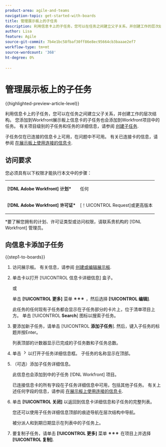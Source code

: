 ```yaml
---
product-area: agile-and-teams
navigation-topic: get-started-with-boards
title: 管理展示板上的子任务
description: 利用信息卡上的子任务，您可以在任务之间建立父子关系，并创建工作的层次结构。
author: Lisa
feature: Agile
source-git-commit: 7b4e1bc58fbaf30ff86e8ec95664cb3baaae2ef7
workflow-type: tm+mt
source-wordcount: '368'
ht-degree: 0%

---
```


# 管理展示板上的子任务

{{highlighted-preview-article-level}}

利用信息卡上的子任务，您可以在任务之间建立父子关系，并创建工作的层次结构。 您添加到Workfront展示板上信息卡的子任务也会添加到Workfront项目中的任务。 有关项目级别的子任务和任务的详细信息，请参阅 [创建子任务](/help/quicksilver/manage-work/tasks/create-tasks/create-subtasks.md).

子任务仅在已连接的信息卡上可用，在问题中不可用。 有关已连接卡的信息，请参阅 [在展示板上使用连接的信息卡](/help/quicksilver/agile/get-started-with-boards/connected-cards.md).

## 访问要求

您必须具有以下权限才能执行本文中的步骤：

<table style="table-layout:auto"> 
 <col> 
 </col> 
 <col> 
 </col> 
 <tbody> 
  <tr> 
   <td role="rowheader"><strong>[!DNL Adobe Workfront] 计划*</strong></td> 
   <td> <p>任何</p> </td> 
  </tr> 
  <tr> 
   <td role="rowheader"><strong>[!DNL Adobe Workfront] 许可证*</strong></td> 
   <td> <p>[！UICONTROL Request]或更高版本</p> </td> 
  </tr> 
 </tbody> 
</table>

&#42;要了解您拥有的计划、许可证类型或访问权限，请联系贵机构的 [!DNL Workfront] 管理员。

## 向信息卡添加子任务

{{step1-to-boards}}

1. 访问展示板。 有关信息，请参阅 [创建或编辑展示板](../../agile/get-started-with-boards/create-edit-board.md).
1. 单击卡以打开 [!UICONTROL 信息卡详细信息] 盒子。

   或

   单击 **[!UICONTROL 更多]** 菜单 ![更多菜单](assets/more-icon-spectrum.png) ，然后选择 **[!UICONTROL 编辑]**.

   此任务的任何现有子任务都会显示在子任务部分的卡片上，位于清单项目上方。 单击 [!UICONTROL **Search**] 图标以搜索子任务。

1. 要添加新子任务，请单击 [!UICONTROL **添加子任务**]. 然后，键入子任务的标题并按Enter。

   列表顶部的计数器显示已完成的子任务数和子任务总数。

1. 单击 ![“详细信息”图标](assets/checklist-chevron.png) 以打开子任务详细信息框。 子任务的名称显示在顶部。
1. （可选）添加子任务详细信息。

   此信息也会添加到中的子任务 [!DNL Workfront] 项目。

   已连接信息卡的所有字段在子任务详细信息中可用，包括其他子任务。 有关上述任何字段的信息，请参阅 [在展示板上使用连接的信息卡](/help/quicksilver/agile/get-started-with-boards/connected-cards.md).

1. 单击 **[!UICONTROL 关闭]** 以返回到信息卡详细信息和子任务的完整列表。

   您还可以使用子任务详细信息顶部的痕迹导航在层次结构中导航。

   被分派人和到期日期显示在列表中的子任务上。

1. 要复制子任务，请单击 **[!UICONTROL 更多]** 菜单 ![更多菜单](assets/more-icon-spectrum.png) 在项目上并选择 **[!UICONTROL 复制]**.
